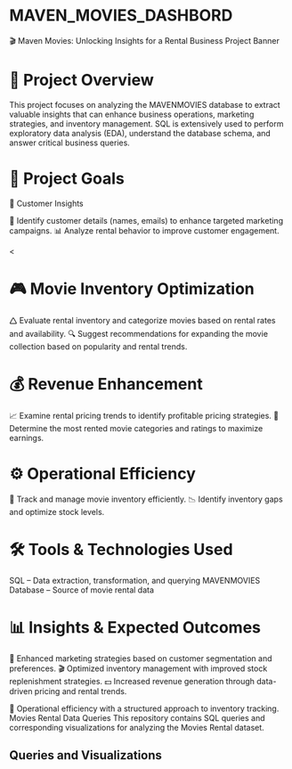 # MAVEN_MOVIES_DASHBORD

🎬 Maven Movies: Unlocking Insights for a Rental Business
Project Banner

<H1>📌 Project Overview</H1>
This project focuses on analyzing the MAVENMOVIES database to extract valuable insights that can enhance business operations, marketing strategies, and inventory management. SQL is extensively used to perform exploratory data analysis (EDA), understand the database schema, and answer critical business queries.

<H1>🎯 Project Goals</H1>
<H>🛒 Customer Insights </H>

📌 Identify customer details (names, emails) to enhance targeted marketing campaigns.
📊 Analyze rental behavior to improve customer engagement.

<<H1>🎮 Movie Inventory Optimization</H1>
🛆 Evaluate rental inventory and categorize movies based on rental rates and availability.
🔍 Suggest recommendations for expanding the movie collection based on popularity and rental trends.

<H1>💰 Revenue Enhancement</H1>
📈 Examine rental pricing trends to identify profitable pricing strategies.
🎥 Determine the most rented movie categories and ratings to maximize earnings.

<H1>⚙️ Operational Efficiency</H1>
📌 Track and manage movie inventory efficiently.
📉 Identify inventory gaps and optimize stock levels.

<H1>🛠️ Tools & Technologies Used</H1>
SQL – Data extraction, transformation, and querying
MAVENMOVIES Database – Source of movie rental data

<H1>📊 Insights & Expected Outcomes</H1>
📢 Enhanced marketing strategies based on customer segmentation and preferences.
🎬 Optimized inventory management with improved stock replenishment strategies.
💵 Increased revenue generation through data-driven pricing and rental trends.

📌 Operational efficiency with a structured approach to inventory tracking.
Movies Rental Data Queries
This repository contains SQL queries and corresponding visualizations for analyzing the Movies Rental dataset.

<H2>Queries and Visualizations</H2>
